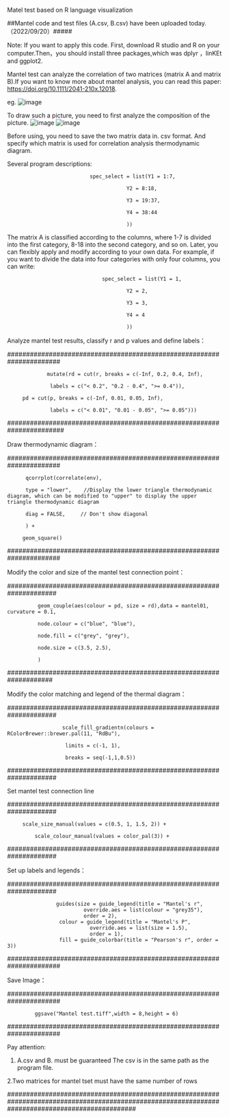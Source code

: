  Matel test based on R language visualization
 
##Mantel code and test files (A.csv, B.csv) have been uploaded today.（2022/09/20）#####

Note: If you want to apply this code. First, download R studio and R on your computer.Then，you should install three packages,which was dplyr ，linKEt and ggplot2.

Mantel test can analyze the correlation of two matrices (matrix A and matrix B).If you want to know more about mantel analysis, you can read this paper: https://doi.org/10.1111/2041-210x.12018.

eg.
![image](https://github.com/DongPingXiJin/Mantel-test-use-LinKet-/blob/main/images/Mantel%20test.jpg)

To draw such a picture, you need to first analyze the composition of the picture.
![image](https://github.com/DongPingXiJin/Mantel-test-use-LinKet-/blob/main/images/1663642080039.png)
![image](https://github.com/DongPingXiJin/Mantel-test-use-LinKet-/blob/main/images/1663646346589.png)

Before using, you need to save the two matrix data in. csv format. And specify which matrix is used for correlation analysis thermodynamic diagram.

Several program descriptions:

                               spec_select = list(Y1 = 1:7,
			       
                                           Y2 = 8:18,
					   
                                           Y3 = 19:37,
					   
                                           Y4 = 38:44
					   
                                           )) 

The matrix A is classified according to the columns, where 1-7 is divided into the first category, 8-18 into the second category, and so on. Later, you can flexibly apply and modify according to your own data. For example, if you want to divide the data into four categories with only four columns, you can write: 

                                   spec_select = list(Y1 = 1,
				   
                                           Y2 = 2,
					   
                                           Y3 = 3,
					   
                                           Y4 = 4
					   
                                           )) 
					   
                                           
Analyze mantel test results, classify r and p values and define labels：

######################################################################

                 mutate(rd = cut(r, breaks = c(-Inf, 0.2, 0.4, Inf),
 
                  labels = c("< 0.2", "0.2 - 0.4", ">= 0.4")),
                  
         pd = cut(p, breaks = c(-Inf, 0.01, 0.05, Inf),
         
                  labels = c("< 0.01", "0.01 - 0.05", ">= 0.05")))
                 
#######################################################################

Draw thermodynamic diagram：

######################################################################

          qcorrplot(correlate(env), 

          type = "lower",    //Display the lower triangle thermodynamic diagram, which can be modified to "upper" to display the upper triangle thermodynamic diagram
          
          diag = FALSE,     // Don't show diagonal
          
          ) +
          
         geom_square()
  
######################################################################

Modify the color and size of the mantel test connection point：

#####################################################################

              geom_couple(aes(colour = pd, size = rd),data = mantel01, curvature = 0.1,

              node.colour = c("blue", "blue"),
              
              node.fill = c("grey", "grey"),
              
              node.size = c(3.5, 2.5),
              
              )
              
####################################################################

Modify the color matching and legend of the thermal diagram：

#####################################################################	

                      scale_fill_gradientn(colours = RColorBrewer::brewer.pal(11, "RdBu"),

                       limits = c(-1, 1),
											 
                       breaks = seq(-1,1,0.5))
											 
#####################################################################	

Set mantel test connection line

##################################################################### 

	     scale_size_manual(values = c(0.5, 1, 1.5, 2)) +
	     
             scale_colour_manual(values = color_pal(3)) +
	     
#####################################################################

Set up labels and legends：

#####################################################################

                    guides(size = guide_legend(title = "Mantel's r",
                             override.aes = list(colour = "grey35"), 
                             order = 2),
                     colour = guide_legend(title = "Mantel's P", 
                               override.aes = list(size = 1.5), 
                               order = 1),
                     fill = guide_colorbar(title = "Pearson's r", order = 3))
	 
######################################################################

Save Image：

######################################################################

             ggsave("Mantel test.tiff",width = 8,height = 6)
	     
######################################################################


Pay attention:

1. A.csv and B. must be guaranteed The csv is in the same path as the program file.

2.Two matrices for mantel tset must have the same number of rows

##################################################################################################################################################
